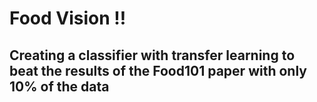# Food Vision !!

## Creating a classifier with transfer learning to beat the results of the Food101 paper with only 10% of the data
